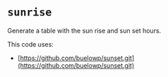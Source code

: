 # `sunrise`

Generate a table with the sun rise and sun set hours.

This code uses:

* [https://github.com/buelowp/sunset.git](https://github.com/buelowp/sunset.git)

